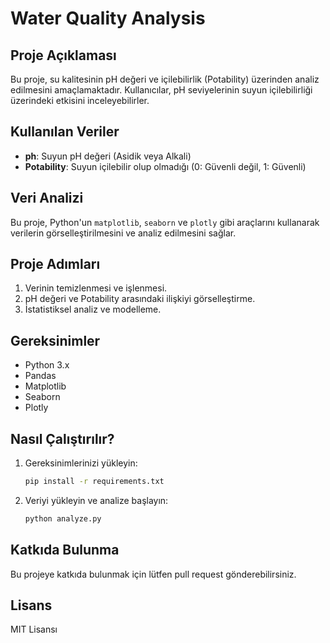 # Water Quality Analysis

## Proje Açıklaması
Bu proje, su kalitesinin pH değeri ve içilebilirlik (Potability) üzerinden analiz edilmesini amaçlamaktadır. Kullanıcılar, pH seviyelerinin suyun içilebilirliği üzerindeki etkisini inceleyebilirler.

## Kullanılan Veriler
- **ph**: Suyun pH değeri (Asidik veya Alkali)
- **Potability**: Suyun içilebilir olup olmadığı (0: Güvenli değil, 1: Güvenli)

## Veri Analizi
Bu proje, Python'un `matplotlib`, `seaborn` ve `plotly` gibi araçlarını kullanarak verilerin görselleştirilmesini ve analiz edilmesini sağlar.

## Proje Adımları
1. Verinin temizlenmesi ve işlenmesi.
2. pH değeri ve Potability arasındaki ilişkiyi görselleştirme.
3. İstatistiksel analiz ve modelleme.

## Gereksinimler
- Python 3.x
- Pandas
- Matplotlib
- Seaborn
- Plotly

## Nasıl Çalıştırılır?
1. Gereksinimlerinizi yükleyin:
    ```bash
    pip install -r requirements.txt
    ```
2. Veriyi yükleyin ve analize başlayın:
    ```bash
    python analyze.py
    ```

## Katkıda Bulunma
Bu projeye katkıda bulunmak için lütfen pull request gönderebilirsiniz.

## Lisans
MIT Lisansı
